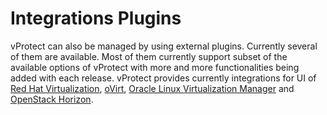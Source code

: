 # Integrations Plugins

vProtect can also be managed by using external plugins. Currently several of them are available. Most of them currently support subset of the available options of vProtect with more and more functionalities being added with each release. vProtect provides currently integrations for UI of [Red Hat Virtualization](redhat-virtualization-plugin.md), [oVirt](ovirt-plugin.md), [Oracle Linux Virtualization Manager](oracle-linux-virtualization-manager-plugin.md) and [OpenStack Horizon](openstack-plugin.md).


